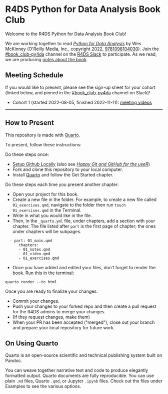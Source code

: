 # R4DS Python for Data Analysis Book Club

Welcome to the R4DS Python for Data Analysis Book Club!

We are working together to read [_Python for Data Analysis_](https://wesmckinney.com/book/) by Wes McKinney (O'Reilly Media, Inc., copyright 2022, [9781098104030](https://www.oreilly.com/library/view/python-for-data/9781098104023/)).
Join the [#book_club-py4da](https://rfordatascience.slack.com/archives/C03P2J90L30) channel on the [R4DS Slack](https://r4ds.io/join) to participate.
As we read, we are producing [notes about the book](https://r4ds.io/py4da).

## Meeting Schedule

If you would like to present, please see the sign-up sheet for your cohort (linked below, and pinned in the [#book_club-py4da](https://rfordatascience.slack.com/archives/C03P2J90L30) channel on Slack)!

- Cohort 1 (started 2022-08-05, finished 2022-11-11): [meeting videos](https://www.youtube.com/playlist?list=PL3x6DOfs2NGh7IQIQ_pXNkjLVKa-7lgCw)

<hr>

## How to Present

This repository is made with [Quarto](https://quarto.org/).

To present, follow these instructions:

Do these steps once:

* [Setup Github Locally](https://www.youtube.com/watch?v=hNUNPkoledI) (also see [_Happy Git and GitHub for the useR_](https://happygitwithr.com/github-acct.html))
* Fork and clone this repository to your local computer.
* Install [Quarto](https://quarto.org/docs/get-started/) and follow the Get Started chapter.

Do these steps each time you present another chapter:

* Open your project for this book.
* Create a new file in the folder. For example, to create a new file called `01_exercises.qmd`, navigate to the folder then run `touch 01_exercises.qmd` in the Terminal. 
* Write in what you would like in the file.
* Then, in the `_quarto.yml` file, under chapters, add a section with your chapter. The file listed after `part` is the first page of chapter; the ones under chapters will be subpages.

```
  - part: 01_main.qmd
      chapters: 
      - 01_notes.qmd
      - 01_video.qmd
      - 01_exercises.qmd
```

* Once you have added and edited your files, don’t forget to render the book. Run this in the terminal:

```
quarto render --to html
```

Once you are ready to finalize your changes:

* Commit your changes.
* Push your changes to your forked repo and then create a pull request for the R4DS admins to merge your changes.
* (If they request changes, make them)
* When your PR has been accepted ("merged"), close out your branch and prepare your local repository for future work.

## On Using Quarto

Quarto is an open-source scientific and technical publishing system built on Pandoc.

You can weave together narrative text and code to produce elegantly formatted output. Quarto documents are fully reproducible. You can use plain `.md` files, Quarto `.qmd`, or Jupyter `.ipynb` files. Check out the files under Examples to see the various options.
